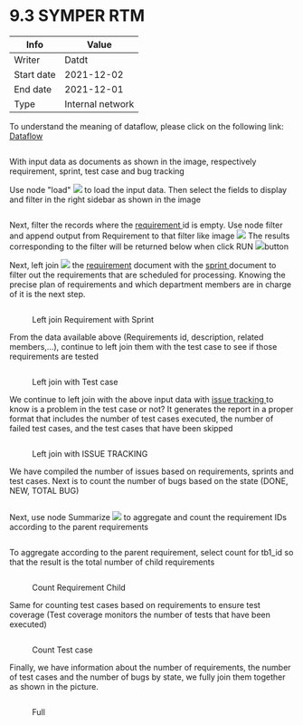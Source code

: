# 9.3 SYMPER RTM

| Info       | Value            |
| ---------- | ---------------- |
| Writer     | Datdt            |
| Start date | 2021-12-02       |
| End date   | 2021-12-01       |
| Type       | Internal network |

To understand the meaning of dataflow, please click on the following link: [Dataflow](https://app.gitbook.com/s/-McNyP8y\_A8MZOZl5QPQ/business-intelligence/untitled-2)

<figure><img src="../../.gitbook/assets/image (56) (1).png" alt=""><figcaption></figcaption></figure>

With input data as documents as shown in the image, respectively requirement, sprint, test case and bug tracking

Use node "load" ![](<../../.gitbook/assets/image (60).png>) to load the input data. Then select the fields to display and filter in the right sidebar as shown in the image

<figure><img src="../../.gitbook/assets/image (43).png" alt=""><figcaption></figcaption></figure>

Next, filter the records where the [requirement ](8.2.-symper-requirement.md)id is empty. Use node filter and append output from Requirement to that filter like image ![](<../../.gitbook/assets/image (61).png>) The results corresponding to the filter will be returned below when click RUN ![](<../../.gitbook/assets/image (23) (1).png>)button

Next, left join ![](<../../.gitbook/assets/image (46).png>) the [requirement](8.2.-symper-requirement.md) document with the [sprint ](8.7.-sprint.md)document to filter out the requirements that are scheduled for processing. Knowing the precise plan of requirements and which department members are in charge of it is the next step.

<figure><img src="../../.gitbook/assets/image (5) (2) (2).png" alt=""><figcaption><p>Left join Requirement with Sprint</p></figcaption></figure>

From the data available above (Requirements id, description, related members,...), continue to left join them with the test case to see if those requirements are tested

<figure><img src="../../.gitbook/assets/image (17) (1) (2).png" alt=""><figcaption><p>Left join with Test case</p></figcaption></figure>

We continue to left join with the above input data with [issue tracking ](8.6-issue-tracking.md)to know is a problem in the test case or not? It generates the report in a proper format that includes the number of test cases executed, the number of failed test cases, and the test cases that have been skipped

<figure><img src="../../.gitbook/assets/image (71).png" alt=""><figcaption><p>Left join with ISSUE TRACKING</p></figcaption></figure>

We have compiled the number of issues based on requirements, sprints and test cases. Next is to count the number of bugs based on the state (DONE, NEW, TOTAL BUG)

<figure><img src="../../.gitbook/assets/image (59).png" alt=""><figcaption></figcaption></figure>

Next, use node Summarize ![](<../../.gitbook/assets/image (30) (2).png>) to aggregate and count the requirement IDs according to the parent requirements

<figure><img src="../../.gitbook/assets/image (13) (3).png" alt=""><figcaption></figcaption></figure>

To aggregate according to the parent requirement, select count for tb1\_id so that the result is the total number of child requirements

<figure><img src="../../.gitbook/assets/image (8) (3) (1).png" alt=""><figcaption><p>Count Requirement Child</p></figcaption></figure>

Same for counting test cases based on requirements to ensure test coverage (Test coverage monitors the number of tests that have been executed)

<figure><img src="../../.gitbook/assets/image (64).png" alt=""><figcaption><p>Count Test case</p></figcaption></figure>

Finally, we have information about the number of requirements, the number of test cases and the number of bugs by state, we fully join them together as shown in the picture.

<figure><img src="../../.gitbook/assets/image (78) (1).png" alt=""><figcaption><p>Full</p></figcaption></figure>

